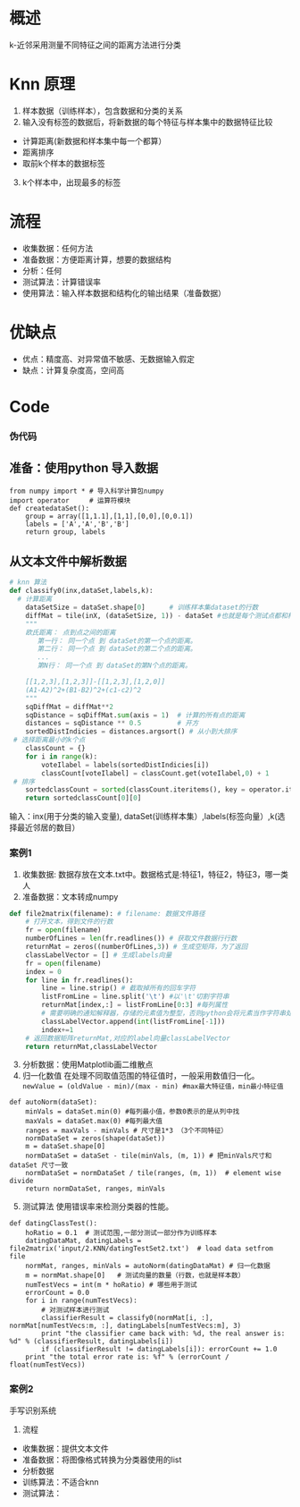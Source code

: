 # 概述
k-近邻采用测量不同特征之间的距离方法进行分类
# Knn 原理
1.  样本数据（训练样本），包含数据和分类的关系
2.  输入没有标签的数据后，将新数据的每个特征与样本集中的数据特征比较
   - 计算距离(新数据和样本集中每一个都算）
   - 距离排序
   - 取前k个样本的数据标签
3. k个样本中，出现最多的标签
# 流程
+ 收集数据：任何方法
+ 准备数据：方便距离计算，想要的数据结构
+ 分析：任何
+ 测试算法：计算错误率
+ 使用算法：输入样本数据和结构化的输出结果（准备数据）
# 优缺点
+ 优点：精度高、对异常值不敏感、无数据输入假定
+ 缺点：计算复杂度高，空间高

# Code

### 伪代码
## 准备：使用python 导入数据
```
from numpy import * # 导入科学计算包numpy
import operator     # 运算符模块
def createdataSet():
    group = array([1,1.1],[1,1],[0,0],[0,0.1])
    labels = ['A','A','B','B']
    return group, labels
```
## 从文本文件中解析数据
```python 
# knn 算法
def classify0(inx,dataSet,labels,k): 
  # 计算距离
    dataSetSize = dataSet.shape[0]      # 训练样本集dataset的行数
    diffMat = tile(inX, (dataSetSize, 1)) - dataSet #也就是每个测试点都和样本集里的元素算一遍距离
    """
    欧氏距离： 点到点之间的距离
       第一行： 同一个点 到 dataSet的第一个点的距离。
       第二行： 同一个点 到 dataSet的第二个点的距离。
       ...
       第N行： 同一个点 到 dataSet的第N个点的距离。

    [[1,2,3],[1,2,3]]-[[1,2,3],[1,2,0]]
    (A1-A2)^2+(B1-B2)^2+(c1-c2)^2
    """
    sqDiffMat = diffMat**2
    sqDistance = sqDiffMat.sum(axis = 1)  # 计算的所有点的距离
    distances = sqDistance ** 0.5         # 开方
    sortedDistIndicies = distances.argsort() # 从小到大排序
 # 选择距离最小的k个点
    classCount = {}
    for i in range(k):
        voteIlabel = labels(sortedDistIndicies[i])
        classCount[voteIlabel] = classCount.get(voteIlabel,0) + 1
 # 排序
    sortedclassCount = sorted(classCount.iteritems(), key = operator.itemgetter(1),reverse = True)
    return sortedclassCount[0][0]
```
输入：inx(用于分类的输入变量), dataSet(训练样本集）,labels(标签向量）,k(选择最近邻居的数目）

 
### 案例1
1. 收集数据: 数据存放在文本.txt中。数据格式是:特征1，特征2，特征3，哪一类人
2. 准备数据：文本转成numpy
```python
def file2matrix(filename): # filename: 数据文件路径
    # 打开文本，得到文件的行数
    fr = open(filename)
    numberOfLines = len(fr.readlines()) # 获取文件数据行行数
    returnMat = zeros((numberOfLines,3)) # 生成空矩阵，为了返回
    classLabelVector = [] # 生成labels向量
    fr = open(filename)
    index = 0
    for line in fr.readlines():
        line = line.strip() # 截取掉所有的回车字符
        listFromLine = line.split('\t') #以'\t'切割字符串
        returnMat[index,:] = listFromLine[0:3] #每列属性
        # 需要明确的通知解释器，存储的元素值为整型，否则python会将元素当作字符串处理
        classLabelVector.append(int(listFromLine[-1]))  
        index+=1
    # 返回数据矩阵returnMat,对应的label向量classLabelVector
    return returnMat,classLabelVector 
```
 
3. 分析数据：使用Matplotlib画二维散点
4. 归一化数值
在处理不同取值范围的特征值时，一般采用数值归一化。`newValue = (oldValue - min)/(max - min) #max最大特征值，min最小特征值
`
```
def autoNorm(dataSet):
    minVals = dataSet.min(0) #每列最小值，参数0表示的是从列中找
    maxVals = dataSet.max(0) #每列最大值
    ranges = maxVals - minVals # 尺寸是1*3 （3个不同特征）
    normDataSet = zeros(shape(dataSet)) 
    m = dataSet.shape[0] 
    normDataSet = dataSet - tile(minVals, (m, 1)) # 把minVals尺寸和dataSet 尺寸一致
    normDataSet = normDataSet / tile(ranges, (m, 1))  # element wise divide 
    return normDataSet, ranges, minVals
```
5. 测试算法
使用错误率来检测分类器的性能。
```
def datingClassTest():
    hoRatio = 0.1  # 测试范围,一部分测试一部分作为训练样本
    datingDataMat, datingLabels = file2matrix('input/2.KNN/datingTestSet2.txt')  # load data setfrom file
    normMat, ranges, minVals = autoNorm(datingDataMat) # 归一化数据
    m = normMat.shape[0]   # 测试向量的数量（行数，也就是样本数） 
    numTestVecs = int(m * hoRatio) # 哪些用于测试
    errorCount = 0.0
    for i in range(numTestVecs): 
        # 对测试样本进行测试
        classifierResult = classify0(normMat[i, :], normMat[numTestVecs:m, :], datingLabels[numTestVecs:m], 3)
        print "the classifier came back with: %d, the real answer is: %d" % (classifierResult, datingLabels[i])
        if (classifierResult != datingLabels[i]): errorCount += 1.0
    print "the total error rate is: %f" % (errorCount / float(numTestVecs))
```
### 案例2
手写识别系统
1. 流程
+ 收集数据：提供文本文件
+ 准备数据：将图像格式转换为分类器使用的list
+ 分析数据
+ 训练算法：不适合knn
+ 测试算法：


